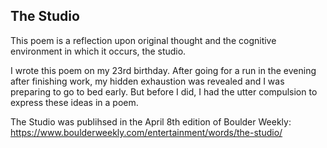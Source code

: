 ## The Studio

This poem is a reflection upon original thought and the cognitive environment in which it occurs, the studio.

I wrote this poem on my 23rd birthday. After going for a run in the evening after finishing work, my hidden exhaustion was revealed and I was preparing to go to bed early. But before I did, I had the utter compulsion to express these ideas in a poem.

The Studio was publihsed in the April 8th edition of Boulder Weekly: https://www.boulderweekly.com/entertainment/words/the-studio/
